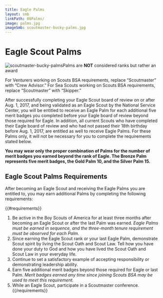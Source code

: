 ```yaml
---
title: Eagle Palms
layout: smb
linkPath: 08Palms/
image: palms.jpg
imageSmb: scoutmaster-bucky-palms.jpg
---
```


# Eagle Scout Palms

<div class="D(f) Fxd(c)--s">

<div class="Ta(c) Pt(1em)--s">

![scoutmaster-bucky-palms]({{imageSmb}})Palms are **NOT** considered ranks but rather an award</div>

<div>

For Venturers working on Scouts BSA requirements, replace “Scoutmaster” with “Crew Advisor.” For Sea Scouts
working on Scouts BSA requirements, replace “Scoutmaster” with “Skipper.”

After successfully completing your Eagle Scout board of review on or after Aug. 1, 2017, and being validated as an Eagle Scout by the National Service Center, you will be entitled to receive an Eagle Palm for each additional five merit badges you completed before your Eagle board of review beyond those required for Eagle. In addition, all current Scouts who have completed their Eagle board of review and who had not passed their 18th birthday before Aug. 1, 2017, are entitled as well to receive Eagle Palms. For these Palms only, it will not be necessary for you to complete the requirements stated below.

**You may wear only the proper combination of Palms for the number of merit badges you earned beyond the rank of Eagle. The Bronze Palm represents five merit badges, the Gold Palm 10, and the Silver Palm 15.**

</div></div>

## Eagle Scout Palms Requirements

After becoming an Eagle Scout and receiving the Eagle Palms you are entitled to, you may earn additional Palms by completing the following requirements:

{{#requirements}}
1. Be active in the Boy Scouts of America for at least three months after becoming an Eagle Scout or after the last Palm was earned. *Eagle Palms must be earned in sequence, and the three-month tenure requirement must be observed for each Palm.*
2. Since earning the Eagle Scout rank or your last Eagle Palm, demonstrate Scout spirit by living the Scout Oath and Scout Law. Tell how you have done your duty to God and how you have lived the Scout Oath and Scout Law in your everyday life.
3. Continue to set a satisfactory example of accepting responsibility or demonstrating leadership ability.
4. Earn five additional merit badges beyond those required for Eagle or last Palm. *Merit badges earned any time since joining Scouts BSA may be used to meet this requirement.*
5. While an Eagle Scout, participate in a Scoutmaster conference.
{{/requirements}}
